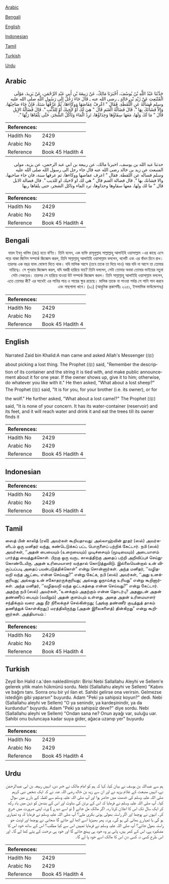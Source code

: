 [Arabic](#arabic)

[Bengali](#bengali)

[English](#english)

[Indonesian](#indonesian)

[Tamil](#tamil)

[Turkish](#turkish)

[Urdu](#urdu)

## Arabic


<div dir="rtl" lang="ar" style={{fontSize:'larger',backgroundColor:'#f8f9fa',padding:20}}>
حَدَّثَنَا عَبْدُ اللَّهِ بْنُ يُوسُفَ، أَخْبَرَنَا مَالِكٌ، عَنْ رَبِيعَةَ بْنِ أَبِي عَبْدِ الرَّحْمَنِ، عَنْ يَزِيدَ، مَوْلَى الْمُنْبَعِثِ عَنْ زَيْدِ بْنِ خَالِدٍ ـ رضى الله عنه ـ قَالَ جَاءَ رَجُلٌ إِلَى رَسُولِ اللَّهِ صلى الله عليه وسلم فَسَأَلَهُ عَنِ اللُّقَطَةِ‏.‏ فَقَالَ ‏"‏ اعْرِفْ عِفَاصَهَا وَوِكَاءَهَا، ثُمَّ عَرِّفْهَا سَنَةً، فَإِنْ جَاءَ صَاحِبُهَا، وَإِلاَّ فَشَأْنَكَ بِهَا ‏"‏‏.‏ قَالَ فَضَالَّةُ الْغَنَمِ قَالَ ‏"‏ هِيَ لَكَ أَوْ لأَخِيكَ أَوْ لِلذِّئْبِ ‏"‏‏.‏ قَالَ فَضَالَّةُ الإِبِلِ قَالَ ‏"‏ مَا لَكَ وَلَهَا، مَعَهَا سِقَاؤُهَا وَحِذَاؤُهَا، تَرِدُ الْمَاءَ وَتَأْكُلُ الشَّجَرَ، حَتَّى يَلْقَاهَا رَبُّهَا ‏"‏‏.‏
</div>
<div style={{backgroundColor:'#f8f9fa',padding:20, marginBottom: 10}}><table> <thead> <tr> <th>References:</th> <th></th> </tr> </thead> <tbody><tr><td>Hadith No</td><td>2429</td></tr><tr><td>Arabic No</td><td>2429</td></tr><tr><td>Reference</td><td>Book 45 Hadith 4</td></tr></tbody></table></div>


<div dir="rtl" lang="ar" style={{fontSize:'larger',backgroundColor:'#f8f9fa',padding:20}}>
حدثنا عبد الله بن يوسف، اخبرنا مالك، عن ربيعة بن ابي عبد الرحمن، عن يزيد، مولى المنبعث عن زيد بن خالد رضى الله عنه قال جاء رجل الى رسول الله صلى الله عليه وسلم فساله عن اللقطة. فقال " اعرف عفاصها ووكاءها، ثم عرفها سنة، فان جاء صاحبها، والا فشانك بها ". قال فضالة الغنم قال " هي لك او لاخيك او للذيب ". قال فضالة الابل قال " ما لك ولها، معها سقاوها وحذاوها، ترد الماء وتاكل الشجر، حتى يلقاها ربها
</div>
<div style={{backgroundColor:'#f8f9fa',padding:20, marginBottom: 10}}><table> <thead> <tr> <th>References:</th> <th></th> </tr> </thead> <tbody><tr><td>Hadith No</td><td>2429</td></tr><tr><td>Arabic No</td><td>2429</td></tr><tr><td>Reference</td><td>Book 45 Hadith 4</td></tr></tbody></table></div>

## Bengali


<div dir="rtl" lang="bn" style={{fontSize:'larger',backgroundColor:'#f8f9fa',padding:20}}>
যায়দ ইবনু খালিদ (রাঃ) হতে বর্ণিত। তিনি বলেন, এক ব্যক্তি রাসূলুল্লাহ সাল্লাল্লাহু আলাইহি ওয়াসাল্লাম -এর কাছে এসে পড়ে থাকা জিনিস সম্পর্কে জিজ্ঞেস করল, তিনি সাল্লাল্লাহু আলাইহি ওয়াসাল্লাম বললেন, থলেটি এবং এর বাঁধন চিনে রাখ। তারপর এক বছর যাবৎ ঘোষণা দিতে থাক। যদি মালিক আসে (তবে তাকে তা দিয়ে দাও) আর যদি না আসে তা তোমার দায়িত্বে। সে পুনরায় জিজ্ঞেস করল, যদি বকরী হারিয়ে যায়? তিনি বললেন, সেটা তোমার অথবা তোমার ভাইয়ের নতুবা সেটা নেকড়ের। তারপর সে হারিয়ে যাওয়া উট সম্পর্কে জিজ্ঞেস করল। তিনি সাল্লাল্লাহু আলাইহি ওয়াসাল্লাম বললেন, এতে তোমার কী? এর সাথেই এর পানির পাত্র ও পায়ের ক্ষুর রয়েছে। মালিক তাকে না পাওয়া পর্যন্ত সে পানি পান করবে এবং গাছপালা খাবে। (৯১) (আধুনিক প্রকাশনীঃ ২২৫১, ইসলামিক ফাউন্ডেশনঃ)
</div>
<div style={{backgroundColor:'#f8f9fa',padding:20, marginBottom: 10}}><table> <thead> <tr> <th>References:</th> <th></th> </tr> </thead> <tbody><tr><td>Hadith No</td><td>2429</td></tr><tr><td>Arabic No</td><td>2429</td></tr><tr><td>Reference</td><td>Book 45 Hadith 4</td></tr></tbody></table></div>

## English


<div dir="ltr" lang="en" style={{fontSize:'larger',backgroundColor:'#f8f9fa',padding:20}}>
Narrated Zaid bin Khalid:A man came and asked Allah's Messenger (ﷺ) about picking a lost thing. The Prophet (ﷺ) said, "Remember the description of its container and the string it is tied with, and make public announcement about it for one year. If the owner shows up, give it to him; otherwise, do whatever you like with it." He then asked, "What about a lost sheep?" The Prophet (ﷺ) said, "It is for you, for your brother (i.e. its owner), or for the wolf." He further asked, "What about a lost camel?" The Prophet (ﷺ) said, "It is none of your concern. It has its water-container (reservoir) and its feet, and it will reach water and drink it and eat the trees till its owner finds it
</div>
<div style={{backgroundColor:'#f8f9fa',padding:20, marginBottom: 10}}><table> <thead> <tr> <th>References:</th> <th></th> </tr> </thead> <tbody><tr><td>Hadith No</td><td>2429</td></tr><tr><td>Arabic No</td><td>2429</td></tr><tr><td>Reference</td><td>Book 45 Hadith 4</td></tr></tbody></table></div>

## Indonesian


<div dir="ltr" lang="id" style={{fontSize:'larger',backgroundColor:'#f8f9fa',padding:20}}>

</div>
<div style={{backgroundColor:'#f8f9fa',padding:20, marginBottom: 10}}><table> <thead> <tr> <th>References:</th> <th></th> </tr> </thead> <tbody><tr><td>Hadith No</td><td>2429</td></tr><tr><td>Arabic No</td><td>2429</td></tr><tr><td>Reference</td><td>Book 45 Hadith 4</td></tr></tbody></table></div>

## Tamil


<div dir="ltr" lang="ta" style={{fontSize:'larger',backgroundColor:'#f8f9fa',padding:20}}>
ஸைத் பின் காலித் (ரலி) அவர்கள் கூறியதாவது: அல்லாஹ்வின் தூதர் (ஸல்) அவர்களிடம் ஒரு மனிதர் வந்து, கண்டெடுக்கப் பட்ட பொருளைப் பற்றிக் கேட்டார். நபி (ஸல்) அவர்கள், ‘‘அதன் பையையும் (உறையையும்) முடிச்சையும் (மூடியையும்) அடையாளம் பார்த்து வைத்துக்கொள். பிறகு ஒரு வருட காலத்திற்கு அதைப் பற்றி அறிவிப்புச் செய்துகொண்டேயிரு. அதன் உரிமையாளர் வந்தால் கொடுத்துவிடு. இல்லையென்றால் உன் விருப்பப்படி அதைப் பயன்படுத்திக்கொள்” என்று சொன்னார்கள். அந்த மனிதர், ‘‘வழிதவறி வந்த ஆட்டை என்ன செய்வது?” என்று கேட்க, நபி (ஸல்) அவர்கள், ‘‘அது உனக்குரியது; அல்லது உன் சகோதரருக்குரியது; அல்லது ஓநாய்க்கு உரியது” என்று கூறினார்கள். அந்த மனிதர், ‘‘வழிதவறி வந்த ஒட்டகத்தை என்ன செய்வது?” என்று கேட்டார். அதற்கு நபி (ஸல்) அவர்கள், ”உனக்கும் அதற்கும் என்ன தொடர்பு? அதனுடன் அதன் தண்ணீர்ப் பையும் (வயிறும்) அதன் குளம்பும் உள்ளது. அதை அதன் உரிமையாளர் சந்திக்கும் வரை அது நீர் நிலைக்குச் செல்கின்றது; (அங்கு தண்ணீர் குடித்துத் தாகம் தணித்துக் கொள்கிறது;) மரத்திலிருந்து (அதன் இலைகளைத்) தின்கிறது” என்று கூறினார்கள். அத்தியாயம் :
</div>
<div style={{backgroundColor:'#f8f9fa',padding:20, marginBottom: 10}}><table> <thead> <tr> <th>References:</th> <th></th> </tr> </thead> <tbody><tr><td>Hadith No</td><td>2429</td></tr><tr><td>Arabic No</td><td>2429</td></tr><tr><td>Reference</td><td>Book 45 Hadith 4</td></tr></tbody></table></div>

## Turkish


<div dir="ltr" lang="tr" style={{fontSize:'larger',backgroundColor:'#f8f9fa',padding:20}}>
Zeyd İbn Halid r.a.'den nakledilmiştir: Birisi Nebi Sallallahu Aleyhi ve Sellem'e gelerek yitik malın hükmünü sordu. Nebi (Sallallahu aleyhi ve Sellem) "Kabını ve bağını tanı. Sonra onu bir yıl ilan et. Sahibi gelirse ona verirsin. Gelmezse istediğin gibi yaparsın" buyurdu. Adam "Peki ya sahipsiz koyun?" dedi. Nebi (Sallallahu aleyhi ve Sellem) "O ya senindir, ya kardeşinindir, ya da kurdundur" buyurdu. Adam "Peki ya sahipsiz deve?" diye sordu. Nebi (Sallallahu aleyhi ve Sellem) "Ondan sana ne? Onun ayağı var, suluğu uar. Sahibi onu buluncaya kadar suya gider, ağaca uzanıp yer" buyurdu
</div>
<div style={{backgroundColor:'#f8f9fa',padding:20, marginBottom: 10}}><table> <thead> <tr> <th>References:</th> <th></th> </tr> </thead> <tbody><tr><td>Hadith No</td><td>2429</td></tr><tr><td>Arabic No</td><td>2429</td></tr><tr><td>Reference</td><td>Book 45 Hadith 4</td></tr></tbody></table></div>

## Urdu


<div dir="rtl" lang="ur" style={{fontSize:'larger',backgroundColor:'#f8f9fa',padding:20}}>
ہم سے عبداللہ بن یوسف نے بیان کیا، کہا کہ ہم کو امام مالک نے خبر دی، انہیں ربیعہ بن ابی عبدالرحمٰن نے، انہیں منبعث کے غلام یزید نے اور ان سے زید بن خالد رضی اللہ عنہ نے کہ ایک شخص نبی کریم صلی اللہ علیہ وسلم کی خدمت میں حاضر ہوا اور آپ صلی اللہ علیہ وسلم سے لقطہٰ کے بارے میں سوال کیا۔ آپ صلی اللہ علیہ وسلم نے فرمایا کہ اس کے برتن کی بناوٹ اور اس کے بندھن کو ذہن میں یاد رکھ کر ایک سال تک اس کا اعلان کرتا رہ۔ اگر مالک مل جائے ( تو اسے دیدے ) ورنہ اپنی ضرورت میں خرچ کر۔ انہوں نے پوچھا اور اگر راستہ بھولی ہوئی بکری ملے؟ آپ صلی اللہ علیہ وسلم نے فرمایا کہ وہ تمہاری ہو گی یا تمہارے بھائی کی ہو گی۔ ورنہ پھر بھیڑیا اسے اٹھا لے جائے گا صحابی نے پوچھا اور اونٹ جو راستہ بھول جائے؟ آپ صلی اللہ علیہ وسلم نے فرمایا تمہیں اس سے کیا مطلب؟ اس کے ساتھ خود اس کا مشکیزہ ہے، اس کے کھر ہیں، پانی پر وہ خود ہی پہنچ جائے گا اور خود ہی درخت کے پتے کھا لے گا۔ اور اس طرح کسی نہ کسی دن اس کا مالک اسے خود پا لے گا۔
</div>
<div style={{backgroundColor:'#f8f9fa',padding:20, marginBottom: 10}}><table> <thead> <tr> <th>References:</th> <th></th> </tr> </thead> <tbody><tr><td>Hadith No</td><td>2429</td></tr><tr><td>Arabic No</td><td>2429</td></tr><tr><td>Reference</td><td>Book 45 Hadith 4</td></tr></tbody></table></div>